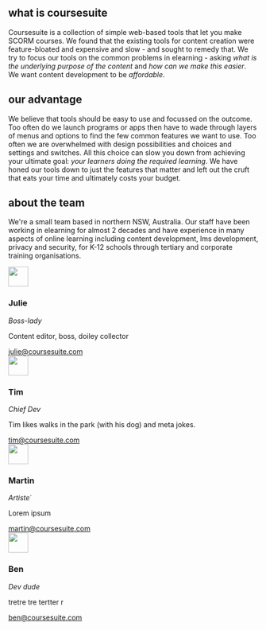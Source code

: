 ## what is coursesuite

Coursesuite is a collection of simple web-based tools that let you make SCORM courses. We found that the existing tools for content creation were feature-bloated and expensive and slow - and sought to remedy that. We try to focus our tools on the common problems in elearning - asking *what is the underlying purpose of the content* and *how can we make this easier*. We want content development to be *affordable*.

## our advantage

We believe that tools should be easy to use and focussed on the outcome. Too often do we launch programs or apps then have to wade through layers of menus and options to find the few common features we want to use. Too often we are overwhelmed with design possibilities and choices and settings and switches. All this choice can slow you down from achieving your ultimate goal: *your learners doing the required learning*. We have honed our tools down to just the features that matter and left out the cruft that eats your time and ultimately costs your budget.

## about the team

We're a small team based in northern NSW, Australia. Our staff have been working in elearning for almost 2 decades and have experience in many aspects of online learning including content development, lms development, privacy and security, for K-12 schools through tertiary and corporate training organisations.

<div class="uk-child-width-1-4@m" uk-grid>
	<div>
		<div class="uk-card uk-card-default">
		    <div class="uk-card-header">
		        <div class="uk-grid-small uk-flex-middle" uk-grid>
		            <div class="uk-width-auto">
		                <img class="uk-border-circle" width="40" height="40" src="https://picsum.photos/40/40">
		            </div>
		            <div class="uk-width-expand">
		                <h3 class="uk-card-title uk-margin-remove-bottom">Julie</h3>
		                <p class="uk-text-meta uk-margin-remove-top"><em>Boss-lady</em></p>
		            </div>
		        </div>
		    </div>
		    <div class="uk-card-body">
		        <p>Content editor, boss, doiley collector</p>
		    </div>
		    <div class="uk-card-footer">
		        <a href="#linkedin" class="uk-button uk-button-text">julie@coursesuite.com</a>
		    </div>
		</div>
	</div>
	<div>
		<div class="uk-card uk-card-default">
		    <div class="uk-card-header">
		        <div class="uk-grid-small uk-flex-middle" uk-grid>
		            <div class="uk-width-auto">
		                <img class="uk-border-circle" width="40" height="40" src="https://picsum.photos/40/40">
		            </div>
		            <div class="uk-width-expand">
		                <h3 class="uk-card-title uk-margin-remove-bottom">Tim</h3>
		                <p class="uk-text-meta uk-margin-remove-top"><em>Chief Dev</em></p>
		            </div>
		        </div>
		    </div>
		    <div class="uk-card-body">
		        <p>Tim likes walks in the park (with his dog) and meta jokes.</p>
		    </div>
		    <div class="uk-card-footer">
		        <a href="#linkedin" class="uk-button uk-button-text">tim@coursesuite.com</a>
		    </div>
		</div>
	</div>
	<div>
		<div class="uk-card uk-card-default">
		    <div class="uk-card-header">
		        <div class="uk-grid-small uk-flex-middle" uk-grid>
		            <div class="uk-width-auto">
		                <img class="uk-border-circle" width="40" height="40" src="https://picsum.photos/40/40">
		            </div>
		            <div class="uk-width-expand">
		                <h3 class="uk-card-title uk-margin-remove-bottom">Martin</h3>
		                <p class="uk-text-meta uk-margin-remove-top"><em>Artiste´</em></p>
		            </div>
		        </div>
		    </div>
		    <div class="uk-card-body">
		        <p>Lorem ipsum</p>
		    </div>
		    <div class="uk-card-footer">
		        <a href="#linkedin" class="uk-button uk-button-text">martin@coursesuite.com</a>
		    </div>
		</div>
	</div>
	<div>
		<div class="uk-card uk-card-default">
		    <div class="uk-card-header">
		        <div class="uk-grid-small uk-flex-middle" uk-grid>
		            <div class="uk-width-auto">
		                <img class="uk-border-circle" width="40" height="40" src="https://picsum.photos/40/40">
		            </div>
		            <div class="uk-width-expand">
		                <h3 class="uk-card-title uk-margin-remove-bottom">Ben</h3>
		                <p class="uk-text-meta uk-margin-remove-top"><em>Dev dude</em></p>
		            </div>
		        </div>
		    </div>
		    <div class="uk-card-body">
		        <p>tretre tre tertter r</p>
		    </div>
		    <div class="uk-card-footer">
		        <a href="#linkedin" class="uk-button uk-button-text">ben@coursesuite.com</a>
		    </div>
		</div>
	</div>
</div>